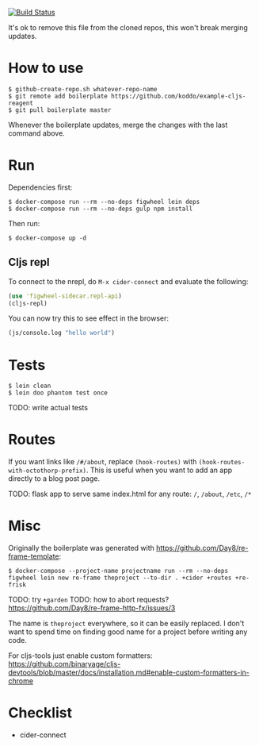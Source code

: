 
[![Build Status](https://travis-ci.org/koddo/example-cljs-reagent.svg?branch=master)](https://travis-ci.org/koddo/example-cljs-reagent)


It's ok to remove this file from the cloned repos, this won't break merging updates.

# How to use

``` Shell
$ github-create-repo.sh whatever-repo-name
$ git remote add boilerplate https://github.com/koddo/example-cljs-reagent
$ git pull boilerplate master
```

Whenever the boilerplate updates, merge the changes with the last command above.


# Run

Dependencies first:

``` Shell
$ docker-compose run --rm --no-deps figwheel lein deps
$ docker-compose run --rm --no-deps gulp npm install
```

Then run:

``` Shell
$ docker-compose up -d
```

## Cljs repl

To connect to the nrepl, do `M-x cider-connect` and evaluate the following:

``` Clojure
(use 'figwheel-sidecar.repl-api)
(cljs-repl)
```

You can now try this to see effect in the browser:

``` Clojure
(js/console.log "hello world")
```


# Tests

``` Shell
$ lein clean
$ lein doo phantom test once

```

TODO: write actual tests


# Routes

If you want links like `/#/about`, replace `(hook-routes)` with `(hook-routes-with-octothorp-prefix)`.
This is useful when you want to add an app directly to a blog post page.

TODO: flask app to serve same index.html for any route: `/`, `/about`, `/etc`, `/*`

# Misc

Originally the boilerplate was generated with <https://github.com/Day8/re-frame-template>:

``` Shell
$ docker-compose --project-name projectname run --rm --no-deps figwheel lein new re-frame theproject --to-dir . +cider +routes +re-frisk
```

TODO: try `+garden`
TODO: how to abort requests? <https://github.com/Day8/re-frame-http-fx/issues/3>

The name is `theproject` everywhere, so it can be easily replaced. I don't want to spend time on finding good name for a project before writing any code.

For cljs-tools just enable custom formatters: <https://github.com/binaryage/cljs-devtools/blob/master/docs/installation.md#enable-custom-formatters-in-chrome>



# Checklist

- cider-connect


